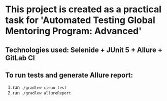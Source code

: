 # This project is created as a practical task for 'Automated Testing Global Mentoring Program: Advanced'
## Technologies used: Selenide + JUnit 5 + Allure + GitLab CI
## To run tests and generate Allure report:
1. run `./gradlew clean test`
2. run `./gradlew allureReport`
